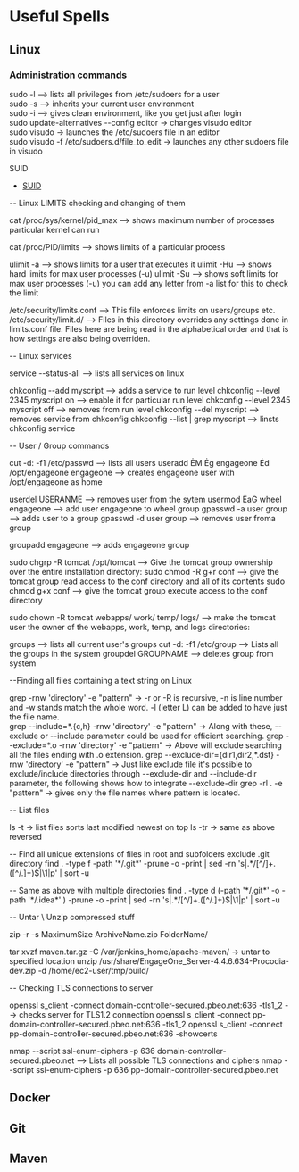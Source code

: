 # Useful Spells

## Linux

### Administration commands

 sudo -l --> lists all privileges from /etc/sudoers for a user<br/> 
sudo -s --> inherits your current user environment<br/> 
sudo -i --> gives clean environment, like you get just after login<br/>
sudo update-alternatives --config editor -> changes visudo editor<br/>
sudo visudo  -> launches the /etc/sudoers file in an editor<br/>
sudo visudo -f /etc/sudoers.d/file_to_edit  -> launches any other sudoers file in visudo<br/>

SUID<br/>
* [SUID](http://www.linuxnix.com/suid-set-suid-linuxunix/)

-- Linux LIMITS checking and changing of them

cat /proc/sys/kernel/pid_max  --> shows maximum number of processes particular kernel can run

cat /proc/PID/limits  --> shows limits of a particular process

ulimit -a  --> shows limits for a user that executes it
ulimit -Hu --> shows hard limits for max user processes (-u)
ulimit -Su --> shows soft limits for max user processes (-u) you can add any letter from -a list for this to check the limit



/etc/security/limits.conf  --> This file enforces limits on users/groups etc.
/etc/security/limit.d/ --> Files in this directory overrides any settings done in limits.conf file. Files here
                           are being read in the alphabetical order and that is how settings are also being overriden.



-- Linux services

service --status-all  --> lists all services on linux

chkconfig --add myscript  --> adds a service to run level
chkconfig --level 2345 myscript on --> enable it for particular run level
chkconfig --level 2345 myscript off --> removes from run level
chkconfig --del myscript --> removes service from chkconfig
chkconfig --list | grep myscript  --> linsts chkconfig service


-- User / Group commands 

cut -d: -f1 /etc/passwd --> lists all users
useradd ĖM Ėg engageone Ėd /opt/engageone  engageone --> creates engageone user with /opt/engageone as home

userdel USERANME --> removes user from the sytem
usermod ĖaG wheel engageone --> add user engageone to wheel group
gpasswd -a user group --> adds user to a group
gpasswd -d user group --> removes user froma group

groupadd engageone --> adds engageone group

sudo chgrp -R tomcat /opt/tomcat --> Give the tomcat group ownership over the entire installation directory:
sudo chmod -R g+r conf  --> give the tomcat group read access to the conf directory and all of its contents
sudo chmod g+x conf  --> give the tomcat group execute access to the conf directory

sudo chown -R tomcat webapps/ work/ temp/ logs/ --> make the tomcat user the owner of the webapps, work, temp, and logs directories:

groups --> lists all current user's groups
cut -d: -f1 /etc/group  --> Lists all the groups in the system
groupdel GROUPNAME  --> deletes group from system

--Finding all files containing a text string on Linux

grep -rnw 'directory' -e "pattern" -> -r or -R is recursive, -n is line number and -w stands match the whole word. -l (letter L) can be added to have just the file name.								 
grep --include=\*.{c,h} -rnw 'directory' -e "pattern" -> Along with these, --exclude or --include parameter could be used for efficient searching.
grep --exclude=\*.o -rnw 'directory' -e "pattern" -> Above will exclude searching all the files ending with .o extension.
grep --exclude-dir={dir1,dir2,*.dst} -rnw 'directory' -e "pattern" -> Just like exclude file it's possible to exclude/include directories through --exclude-dir 
                                                                      and --include-dir parameter, the following shows how to integrate --exclude-dir
grep -rl . -e "pattern" -> gives only the file names where pattern is located.																	  

-- List files

ls -t -> 	list files sorts last modified newest on top
ls -tr -> same as above reversed


-- Find all unique extensions of files in root and subfolders exclude .git directory
find . -type f -path '\*/.git\*' -prune -o -print | sed -rn 's|.\*/\[^/\]+\.(\[^/.\]+)$|\1|p' | sort -u 

-- Same as above with multiple directories
find . -type d \(-path '\*/.git*' -o -path '\*/.idea*' \) -prune -o -print | sed -rn 's|.\*/\[^/\]+\.(\[^/.\]+)$|\1|p' | sort -u

-- Untar \ Unzip  compressed stuff

zip -r -s MaximumSize ArchiveName.zip FolderName/

tar xvzf maven.tar.gz -C /var/jenkins_home/apache-maven/ -> untar to specified location
unzip /usr/share/EngageOne_Server-4.4.6.634-Procodia-dev.zip -d /home/ec2-user/tmp/build/

-- Checking TLS connections to server

openssl s_client -connect domain-controller-secured.pbeo.net:636 -tls1_2  --> checks server for TLS1.2 connection
openssl s_client -connect pp-domain-controller-secured.pbeo.net:636 -tls1_2
openssl s_client -connect pp-domain-controller-secured.pbeo.net:636 -showcerts

nmap --script ssl-enum-ciphers -p 636 domain-controller-secured.pbeo.net  --> Lists all possible TLS connections and ciphers
nmap --script ssl-enum-ciphers -p 636 pp-domain-controller-secured.pbeo.net

## Docker

## Git

## Maven

